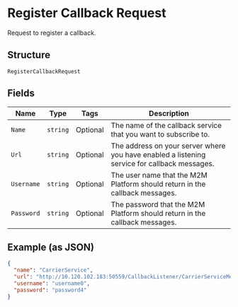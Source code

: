 
# Register Callback Request

Request to register a callback.

## Structure

`RegisterCallbackRequest`

## Fields

| Name | Type | Tags | Description |
|  --- | --- | --- | --- |
| `Name` | `string` | Optional | The name of the callback service that you want to subscribe to. |
| `Url` | `string` | Optional | The address on your server where you have enabled a listening service for callback messages. |
| `Username` | `string` | Optional | The user name that the M2M Platform should return in the callback messages. |
| `Password` | `string` | Optional | The password that the M2M Platform should return in the callback messages. |

## Example (as JSON)

```json
{
  "name": "CarrierService",
  "url": "http://10.120.102.183:50559/CallbackListener/CarrierServiceMessages.asmx",
  "username": "username0",
  "password": "password4"
}
```

